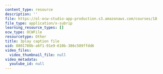 ```yaml
---
content_type: resource
description: ''
file: https://ol-ocw-studio-app-production.s3.amazonaws.com/courses/18-03sc-differential-equations-fall-2011/8801780ba6f191e9610b386c589ffdd6_rZ3-nFV6l8w.srt
file_type: application/x-subrip
learning_resource_types: []
ocw_type: OCWFile
resourcetype: Other
title: 3play caption file
uid: 8801780b-a6f1-91e9-610b-386c589ffdd6
video_files:
  video_thumbnail_file: null
video_metadata:
  youtube_id: null
---
```

